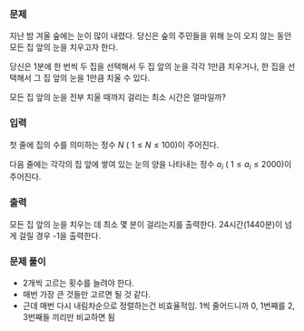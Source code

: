 ### 문제

지난 밤 겨울 숲에는 눈이 많이 내렸다. 당신은 숲의 주민들을 위해 눈이 오지 않는 동안 모든 집 앞의 눈을 치우고자 한다.

당신은 1분에 한 번씩 두 집을 선택해서 두 집 앞의 눈을 각각 1만큼 치우거나, 한 집을 선택해서 그 집 앞의 눈을 1만큼 치울 수 있다.

모든 집 앞의 눈을 전부 치울 때까지 걸리는 최소 시간은 얼마일까?

### 입력

첫 줄에 집의 수를 의미하는 정수
$N$ (
$1 \leq N \leq 100$)이 주어진다.

다음 줄에는 각각의 집 앞에 쌓여 있는 눈의 양을 나타내는 정수
$a_{i}$ (
$1 \leq a_{i} \leq 2000$)이 주어진다.

### 출력

모든 집 앞의 눈을 치우는 데 최소 몇 분이 걸리는지를 출력한다. 24시간(1440분)이 넘게 걸릴 경우 -1을 출력한다.

### 문제 풀이

- 2개씩 고르는 횟수를 늘려야 한다.
- 매번 가장 큰 것들만 고르면 될 것 같다.
- 근데 매번 다시 내림차순으로 정렬하는건 비효율적임. 1씩 줄어드니까 0, 1번째를 2, 3번째들 끼리만 비교하면 됨
